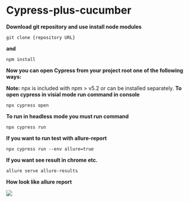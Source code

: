 # Cypress-plus-cucumber

**Download git repository and use install node modules**
```console
git clone {repository URL}
```
**and**
```console
npm install
```
**Now you can open Cypress from your project root one of the following ways:**

**Note:** npx is included with npm > v5.2 or can be installed separately.
**To open cypress in visial mode run command in console**
```console
npx cypress open
```
**To run in headless mode you must run command**
```console
npx cypress run
```
**If you want to run test with allure-report**
```console
npx cypress run --env allure=true
```
**If you want see result in chrome etc.**
```console
allure serve allure-results
```
**How look like allure report**

![](https://i.imgur.com/ncUiYmi.png)